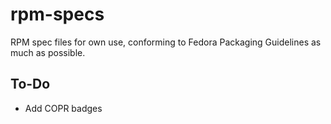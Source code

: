 # rpm-specs

RPM spec files for own use, conforming to Fedora Packaging Guidelines as much as possible.

## To-Do
* Add COPR badges
